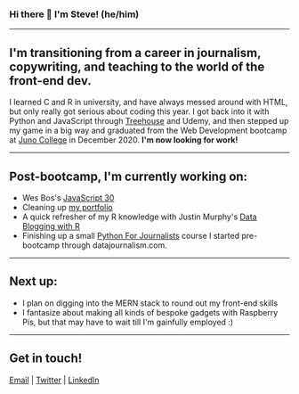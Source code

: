 ### Hi there 👋 I'm Steve! (he/him)
---

## I'm transitioning from a career in journalism, copywriting, and teaching to the world of the front-end dev.  
I learned C and R in university, and have always messed around with HTML, but only really got serious about coding this year. I got back into it with Python and JavaScript through [Treehouse](https://teamtreehouse.com/) and Udemy, and then stepped up my game in a big way and graduated from the Web Development bootcamp at [Juno College](https://junocollege.com/) in December 2020. **I'm now looking for work!**

---
## Post-bootcamp, I'm currently working on:
- Wes Bos's [JavaScript 30](https://javascript30.com/)
- Cleaning up [my portfolio](https://stevecodes.com/)
- A quick refresher of my R knowledge with Justin Murphy's [Data Blogging with R](https://jmrphy.ck.page/data-blogging-mini-course)
- Finishing up a small [Python For Journalists](https://datajournalism.com/watch/python-for-journalists/) course I started pre-bootcamp through datajournalism.com.

---
## Next up:
- I plan on digging into the MERN stack to round out my front-end skills
- I fantasize about making all kinds of bespoke gadgets with Raspberry Pis, but that may have to wait till I'm gainfully employed :)

---
## Get in touch!
[Email](stevekwthomas@gmail.com)  |  [Twitter](https://twitter.com/skwthomas)  |  [LinkedIn](https://www.linkedin.com/in/stephen-thomas-b5915344/)

<!--
**stevekwt/stevekwt** is a ✨ _special_ ✨ repository because its `README.md` (this file) appears on your GitHub profile.

Here are some ideas to get you started:

- 🔭 I’m currently working on ...
- 🌱 I’m currently learning ...
- 👯 I’m looking to collaborate on ...
- 🤔 I’m looking for help with ...
- 💬 Ask me about ...
- 📫 How to reach me: ...
- 😄 Pronouns: ...
- ⚡ Fun fact: ...
-->
